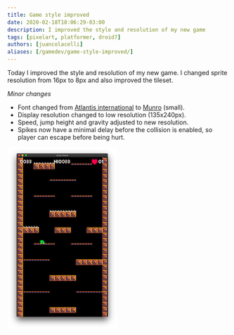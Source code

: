 ```yaml
---
title: Game style improved
date: 2020-02-18T18:06:29-03:00
description: I improved the style and resolution of my new game
tags: [pixelart, platformer, droid7]
authors: [juancolacelli]
aliases: [/gamedev/game-style-improved/]
---
```


Today I improved the style and resolution of my new game. I changed sprite resolution from 16px to 8px and also improved the tileset.

*Minor changes*
- Font changed from [Atlantis international](https://www.ffonts.net/Atlantis-International.font) to [Munro](https://www.ffonts.net/Munro.font) (small).
- Display resolution changed to low resolution (135x240px).
- Speed, jump height and gravity adjusted to new resolution.
- Spikes now have a minimal delay before the collision is enabled, so player can escape before being hurt.

![Game screenshot](screenshot.png)
